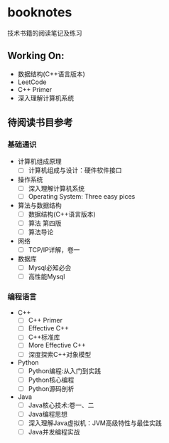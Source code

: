 # booknotes
技术书籍的阅读笔记及练习

## Working On:

- 数据结构(C++语言版本)
- LeetCode
- C++ Primer
- 深入理解计算机系统

## 待阅读书目参考
### 基础通识
- 计算机组成原理
    - [ ] 计算机组成与设计：硬件软件接口
    
 - 操作系统
    - [ ] 深入理解计算机系统
    - [ ] Operating System: Three easy pices 
    
- 算法与数据结构
    - [ ] 数据结构(C++语言版本)
    - [ ] 算法 第四版
    - [ ] 算法导论

- 网络
    - [ ] TCP/IP详解，卷一
    
- 数据库
    - [ ] Mysql必知必会
    - [ ] 高性能Mysql

### 编程语言
- C++
    - [ ] C++ Primer
    - [ ] Effective C++
    - [ ] C++标准库
    - [ ] More Effective C++
    - [ ] 深度探索C++对象模型
    
- Python
    - [ ] Python编程:从入门到实践
    - [ ] Python核心编程
    - [ ] Python源码剖析
    
- Java
    - [ ] Java核心技术:卷一、二
    - [ ] Java编程思想
    - [ ] 深入理解Java虚拟机：JVM高级特性与最佳实践
    - [ ] Java并发编程实战
